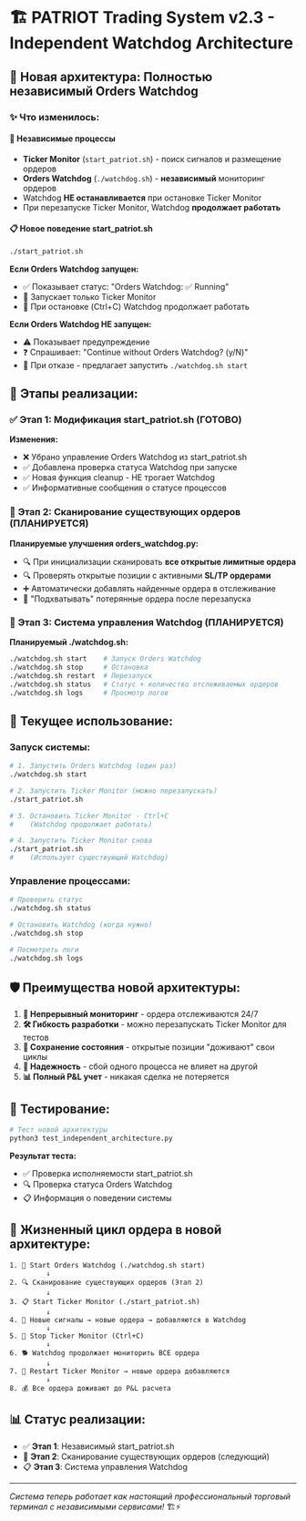 # 🏗️ PATRIOT Trading System v2.3 - Independent Watchdog Architecture

## 🎯 Новая архитектура: Полностью независимый Orders Watchdog

### ✨ Что изменилось:

#### 🔄 **Независимые процессы**
- **Ticker Monitor** (`start_patriot.sh`) - поиск сигналов и размещение ордеров
- **Orders Watchdog** (`./watchdog.sh`) - **независимый** мониторинг ордеров
- Watchdog **НЕ останавливается** при остановке Ticker Monitor
- При перезапуске Ticker Monitor, Watchdog **продолжает работать**

#### 📋 **Новое поведение start_patriot.sh**
```bash
./start_patriot.sh
```

**Если Orders Watchdog запущен:**
- ✅ Показывает статус: "Orders Watchdog: ✅ Running" 
- 🚀 Запускает только Ticker Monitor
- 🔄 При остановке (Ctrl+C) Watchdog продолжает работать

**Если Orders Watchdog НЕ запущен:**
- ⚠️ Показывает предупреждение
- ❓ Спрашивает: "Continue without Orders Watchdog? (y/N)"
- 🚫 При отказе - предлагает запустить `./watchdog.sh start`

## 🎯 Этапы реализации:

### ✅ **Этап 1: Модификация start_patriot.sh (ГОТОВО)**

**Изменения:**
- ❌ Убрано управление Orders Watchdog из start_patriot.sh
- ✅ Добавлена проверка статуса Watchdog при запуске
- ✅ Новая функция cleanup - НЕ трогает Watchdog
- ✅ Информативные сообщения о статусе процессов

### 🔄 **Этап 2: Сканирование существующих ордеров (ПЛАНИРУЕТСЯ)**

**Планируемые улучшения orders_watchdog.py:**
- 🔍 При инициализации сканировать **все открытые лимитные ордера**
- 🔍 Проверять открытые позиции с активными **SL/TP ордерами**
- ➕ Автоматически добавлять найденные ордера в отслеживание
- 🔄 "Подхватывать" потерянные ордера после перезапуска

### 🎯 **Этап 3: Система управления Watchdog (ПЛАНИРУЕТСЯ)**

**Планируемый ./watchdog.sh:**
```bash
./watchdog.sh start    # Запуск Orders Watchdog
./watchdog.sh stop     # Остановка  
./watchdog.sh restart  # Перезапуск
./watchdog.sh status   # Статус + количество отслеживаемых ордеров
./watchdog.sh logs     # Просмотр логов
```

## 🚀 Текущее использование:

### **Запуск системы:**
```bash
# 1. Запустить Orders Watchdog (один раз)
./watchdog.sh start

# 2. Запустить Ticker Monitor (можно перезапускать)
./start_patriot.sh

# 3. Остановить Ticker Monitor - Ctrl+C
#    (Watchdog продолжает работать)

# 4. Запустить Ticker Monitor снова
./start_patriot.sh
#    (Использует существующий Watchdog)
```

### **Управление процессами:**
```bash
# Проверить статус
./watchdog.sh status

# Остановить Watchdog (когда нужно)
./watchdog.sh stop

# Посмотреть логи
./watchdog.sh logs
```

## 🛡️ Преимущества новой архитектуры:

1. **🔄 Непрерывный мониторинг** - ордера отслеживаются 24/7
2. **🛠️ Гибкость разработки** - можно перезапускать Ticker Monitor для тестов
3. **💾 Сохранение состояния** - открытые позиции "доживают" свои циклы
4. **🎯 Надежность** - сбой одного процесса не влияет на другой
5. **📊 Полный P&L учет** - никакая сделка не потеряется

## 🧪 Тестирование:

```bash
# Тест новой архитектуры
python3 test_independent_architecture.py
```

**Результат теста:**
- ✅ Проверка исполняемости start_patriot.sh
- 🔍 Проверка статуса Orders Watchdog  
- 📋 Информация о поведении системы

## 🎯 Жизненный цикл ордера в новой архитектуре:

```
1. 🚀 Start Orders Watchdog (./watchdog.sh start)
         ↓
2. 🔍 Сканирование существующих ордеров (Этап 2)
         ↓
3. 📋 Start Ticker Monitor (./start_patriot.sh)
         ↓
4. 🎯 Новые сигналы → новые ордера → добавляются в Watchdog
         ↓
5. 🛑 Stop Ticker Monitor (Ctrl+C)
         ↓
6. 🐕 Watchdog продолжает мониторить ВСЕ ордера
         ↓
7. 🔄 Restart Ticker Monitor → новые ордера добавляются
         ↓
8. 💰 Все ордера доживают до P&L расчета
```

## 📊 Статус реализации:

- ✅ **Этап 1**: Независимый start_patriot.sh
- 🔄 **Этап 2**: Сканирование существующих ордеров (следующий)
- 📋 **Этап 3**: Система управления Watchdog

---

*Система теперь работает как настоящий профессиональный торговый терминал с независимыми сервисами!* 🏗️⚡
